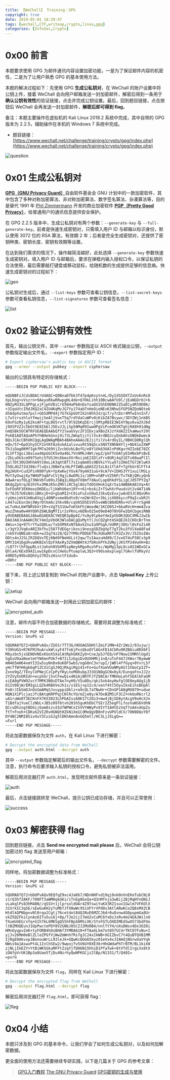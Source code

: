 ```yaml
---
title: 【WeChall】 Training：GPG
copyright: true
date: 2019-05-01 18:29:47
tags: [wechall,CTF,writeup,crypto,linux,gpg]
categories: [InfoSec,Crypto]
---
```


# 0x00 前言

本题要求使用 GPG 为邮件通讯内容设置加密功能，一是为了保证邮件内容的机密性，二是为了让用户熟悉 GPG 的基本使用方法。

本题的解决过程如下：先使用 GPG **生成公私钥对**，在 WeChall 的账户设置中将公钥上传，接着 WeChall 会向用户邮箱发送一封加密邮件，解密后得到一条用于**确认公钥有效性**的验证链接，点击并完成公钥设置。最后，回到题目链接，点击按钮后 WeChall 会再发送一封加密邮件，**解密后即可得到 flag**。

备注：本题主要操作在虚拟机的 Kali Linux 2018.2 系统中完成，其中自带的 GPG 版本为 2.2.5，辅助操作在本机的 Windows 7 系统中完成。

- 题目链接：[https://www.wechall.net/challenge/training/crypto/gpg/index.php](https://www.wechall.net/challenge/training/crypto/gpg/index.php)

<!-- more -->

![question](https://blog-1255335783.cos.ap-guangzhou.myqcloud.com/WeChall_Training_GPG/question.png)

# 0x01 生成公私钥对

[**GPG（GNU Privacy Guard）**](https://en.wikipedia.org/wiki/GNU_Privacy_Guard)自由软件基金会 GNU 计划中的一款加密软件，其中包含了多种对称加密算法、非对称加密算法、数字签名算法、杂凑算法等，目的是替代 1991 年 [Phil Zimmermann](https://en.wikipedia.org/wiki/Phil_Zimmermann) 开发的商业加密软件 [**PGP（Pretty Good Privacy）**](https://en.wikipedia.org/wiki/Pretty_Good_Privacy)，给普通用户的通讯信息提供安全保护。

在 GPG 2.2.5 版本中，生成公私钥对有两个参数：`--generate-key` 与 `--full-generate-key`。前者是快速生成密钥对，只需填入用户 ID 与邮箱以标识身份，默认使用 3072 位的 RSA 算法，有效期 2 年；后者是完全生成密钥对，还提供了密钥种类、密钥长度、密钥有效期等设置。

在达到我们需求的情况下，操作越简洁越好，此处选择 `--generate-key` 参数快速生成密钥对。填入用户 ID 与邮箱后，要求在弹框内输入授权口令，以保证私钥的合法使用，最后需要敲打键盘或移动鼠标，给随机数的生成提供足够的信息熵。快速生成密钥对的过程如下：

![gen](https://blog-1255335783.cos.ap-guangzhou.myqcloud.com/WeChall_Training_GPG/gen.png)

公私钥对生成后，通过 `--list-keys` 参数可查看公钥信息，`--list-secret-keys` 参数可查看私钥信息，`--list-signatures` 参数可查看签名信息：

![list](https://blog-1255335783.cos.ap-guangzhou.myqcloud.com/WeChall_Training_GPG/list.png)

# 0x02 验证公钥有效性

首先，输出公钥文件，其中 `--armor` 参数指定以 ASCII 格式输出公钥，`--output` 参数指定输出文件名，`--export` 参数指定用户 ID：

```bash
# Export ciphersaw's public key in ASCII format
gpg --armor --output pubkey --export ciphersaw
```

输出的公钥具有特定的存储格式：

```pgp
-----BEGIN PGP PUBLIC KEY BLOCK-----

mQGNBFzJCdsBDACrU4AQC+Q0BnaDfbk3f47p4pKvytn4L/DyIdSSOXTZxUv6nRsO
XpLDog+vVszrn+9AeyoRkwRRwpgHL4de+Q7HkLihh10BcwAAfU9l/jEaNGDrHJ+b
0NZyRU3SLQPPgLxjFjphVDiCrU56HaPb8nDxYsaOXIGhE0DNHJZSaECydR59D06/
+3IqoUtcIRdJKQ2xC4IU4KqMvJG7YyJ74abTnHeOieNEvK3NhwSfGPSNZQoNOte6
d5AdpXutma7psl+Gb5dMPd4j7G7kSpGUYIk2n8hhId/qif/y7cDzr4MfwInnInT/
L7uYzrvzhluYfmwijSeAljVuxT5q7rdYdaCuWPv0iKibZA7Bsywc/3DYZWj1nkBS
69xFGzRy1y62ksAF+tqL0U5rvtT/9l92bKq5ErcjSMtpRBIE3WI4Y9pz6va2XJ6d
j9XSFVZJc5bOt9E8IbblJ5EvJJLjSp50MqR9IwwHPgViPcmOKVKTghjRA9h91dNg
nmQSBk5OCWTRFUEAEQEAAbQfY2lwaGVyc2F3IDxjaXBoZXJzYXdAZ21haWwuY29t
PokB1AQTAQoAPhYhBHekGnoj9i73L2Wnp5jiYilVs4rdBQJcyQnbAhsDBQkDwmcA
BQsJCAcCBhUKCQgLAgQWAgMBAh4BAheAAAoJEJjiYilVs4rdUyIL/0BHCQ8RglQh
eQn/57+6pO1hy5CF2oYKFAzEokA1alsvusRt59q5cxSNXTXNhW4Ylj+NU41o2XWP
ThJiOag8KMfIgkfM7a269VjZvcbUzkLBofG/e8Y1Uk63UAlnPdKgvrHZIobE78ZC
5LSFT3goi38aiaa48pGGCKSe9a46L7Vn9MkJ4Wt/epZ/pkFTnOAtyE5HNxbPsBvE
/ZkLuOkScm997SehjSfUSJHc6bmsXVrRoijmE2IDlzFrv8URj4q31ETv68waPlIl
gul7Dt30U3HhhA9Yz8eLiK3qXtBTl7xIzqmm85s9BVkiYYLwX7zZHmITG72KlwKX
25OLdGZ7ZdJ86cfluQsiJ0Bmfa/HLPfIWBLq8A5Z23zL0z1flAf+TgYkUr8lFft4
Rg2HUX+Cud2PinR80fyK+YpXwKwjYUvA79ymH31uG+9cA7V+IDHS3YY1xuilMSLy
MvY3yOuqj6y7WHUP3qAFvCVj9gjL8wEMi1s/10M+xhBFvVZ56P/Tv7kBjQRcyQnb
AQwArasfOLg73NkVbTu09sJSBq1L88pd7X8mf7dAuCLapQhkdYSLigCJd5TPYZq7
8KdgZpVrqJ62hYhx3MAJK5nZMhliRC5gl8GzTdO5XHnkIqXr5a14WB8KA81Vq+At
5xFOoRF3EKHeozDKDEu/ljkWhU6en1RY++61+bs6iZ+TSwhXrPwudcUt2v4AT14N
0/76J57U0iNdc1BKxjD+U+gbaMIZ+C0ioFuIxSOwSJ3kuQzExxjwAnD3JC8QxURn
ryUmsjmV4JmNuAVqjL40NPxxme8bdto9/+m2Wr0Zx+3bLjsXO8kyccP9qIcubRJt
L447uzEon3mjXWyrDtkm6c1hkv08/cqVA5D5ESVh5veWDcB0dER6v+UlvFrrSgH8
wLTuHuLkWfNRVbVrIR+sVgTS31UwfoKSkFhjWoedW/1KCD05J+bbaRVcH+mm4Zva
WuzZhma0w4HYQ9hZGWLBgMTIir2sFKnLn6ENvO25eO9eD4O78VGFw2QXCbgeiRN8
y9VDABEBAAGJAbwEGAEKACYWIQR3pBp6I/Yu9y9lp6eY4mIpVbOK3QUCXMkJ2wIb
DAUJA8JnAAAKCRCY4mIpVbOK3WloDACgQxMyttlJsCQZghtmSkQE2kICKOcBrTnm
4Wsu+Jq+97trYfw2Q0Lw/7xb5M9XxNTbAxkZnuIa9PGgk/UdRRj30O/l0sFoZi40
Lr3gY3JVq6vARZ3kfhv2587TdEGgriknsi9nesgSDZbgVpT7gT2ku3fUlXeA8Fad
/nkkYnQNEaOrnDk+wJIq74z28/Qz7YM9cPDDbET9cXUmaRKTcR3Zx3V/J525oIWs
ODts4nJ2SLIR2DQVxTEj6Nd9fNeHXLit2qw/TsIAazuHd89/IJvxO74sP38Cv3p9
DMY31H16gUhvw0KBIelQzFXAxRy3ZVmQBHt4JfbRskPYk2UNyjJKSfP24VwVH+Bz
/L077rlhFGppRLstJahoh8VbXMSspNeykMgo0ushPsc/WpMg13pLOczAS1WDxGCa
Qhla4/6ExD9AILow1kpDcvCCHeGcPtueplwL3Q3+V9Osomsplegl7UAvlfURkyVz
49RD5y99bvDQhVy27RZszHinctF1du8=
=OHhr
-----END PGP PUBLIC KEY BLOCK-----
```

接下来，将上述公钥复制到 WeChall 的账户设置中，点击 **Upload Key** 上传公钥：

![setup](https://blog-1255335783.cos.ap-guangzhou.myqcloud.com/WeChall_Training_GPG/setup.png)

WeChall 会向用户邮箱发送一封用此公钥加密后的邮件：

![encrypted_auth](https://blog-1255335783.cos.ap-guangzhou.myqcloud.com/WeChall_Training_GPG/encrypted_auth.png)

注意，邮件内容不符合加密数据的存储格式，需要将其调整为标准格式：

```pgp
-----BEGIN PGP MESSAGE-----
Version: GnuPG v2

hQGMA8fQ72+bDdPvAQv/ZSO1r7T73G/HOUAG5OHtlZmiFiMN+4Zr2Ws2/9Jujw/j
Y39hUGS+R7KFMJ9uArukWlsyF47fo6jPxsQkoOYlAGnFD14CbRu9RZB8iu0RX6F1
M8yzbn5jsGENOVNExKUoX5XalAtRphGKKZyO+CneJp5JfEQ/nP7Now15MRhlUgd1
SgGvU9aaNoetmYYWXmnPUkf+B7IiIzbgiDvOUXHMhj1nQ/uTxF447JXWsr7BymwW
mN465mH64xmYI3Iw5syNnDx0uK8FSwbS/ogG0nC3xrupI/jWDl4ffGyq+0YvrLSf
yHcTfWYH6gk6qP1ZCXzCgSJ9QjRkgiMg141+Fo+GufXomVUaNMyASt1hboCpIZT+
Zxne9gZ/TEnylUPNejCzCpPyfHyLnxMO8ubpJ33O1N8gGCNx0yX/EunqoFnvJJ2z
2YZVyXnORIdn+ecphGrj5vCFewQix4N1AjBRTFJfZ98CArfMKHoLehf5EAlbFaGM
xiEA0gPVW92vcY7MPK3N0sDTAe7nyH9/V5u0Du/qki5ok4oyHwfglOE0eyAUg1jD
O1IV08jW/EMIgiLQZk4RBXVeJh1s/x1ESj+p1Ic4/xenf4tC5OyuIkxEihsBUp6l
Fe8rJIbSmDJnOzGmAMqSJvuyppiOklz+a9cQL7aTNwHr+CDnGP1A0gMX079+udue
NQN1X1PlcjazJfcBAtqKRPPqjCNlRcYU/mZje0y/A7DxBZM5iF3CZ+nkUuR6crl2
uA1ruWo0T3ECKnFX7KX3023LhPbAIss68K17t2Oz3+mw4jBjSD8ytAcgV9xHcXJn
T1BdfajYueClzNbL+JB5z09T6tvh201h5guKhDbCfSEr2Z5egPlLfosVaNS6VdhN
QCcuDhzogtBDGij6am0szcd1UfWPWCeISVVYWWyPx9IYTIAHtEzVqT7oA4s4UpZx
ftT+Fnoh+CDKx62VI2RvHGNQtHZkN1Xm1CdMeQgVB0nFzvUPUldCV/78N9DQxY0f
DY4BC2NMIB5iv4uY3CuiGJg5lDKhAmn6nGQ5mtl/HC3LjJ5LgQ==
=Fxrl
-----END PGP MESSAGE-----
```

将此加密数据保存为文件 `auth`，在 Kali Linux 下进行解密：

```bash
# Decrypt the encrypted data from WeChall
gpg --output auth.html --decrypt auth
```

其中 `--output` 参数指定解密后的输出文件名，`--decrypt` 参数需要解密的文件。注意，执行命令后要求输入私钥的授权口令，避免私钥被非法滥用。

解密后用浏览器打开 `auth.html`，发现明文邮件原来是一条验证链接：

![auth](https://blog-1255335783.cos.ap-guangzhou.myqcloud.com/WeChall_Training_GPG/auth.png)

最后，点击链接跳转至 WeChall，提示公钥已成功存储，并且可以正常使用：

![success](https://blog-1255335783.cos.ap-guangzhou.myqcloud.com/WeChall_Training_GPG/success.png)

# 0x03 解密获得 flag

回到题目链接，点击 **Send me encrypted mail please** 后，WeChall 会将公钥加密过的 flag 发送至用户邮箱：

![encrypted_flag](https://blog-1255335783.cos.ap-guangzhou.myqcloud.com/WeChall_Training_GPG/encrypted_flag.png)

同样地，将加密数据调整为标准格式：

```pgp
-----BEGIN PGP MESSAGE-----
Version: GnuPG v2

hQGMA8fQ72+bDdPvAQv9EQfqI9xc4JaK67/NDnNHFvd19qj0vk0nVnEKeTubCNj8
z1rQ3hfZAKF/700FT3aWM0qkGKz/iTnEg0GxQa+Q3nMfnja3wBij2BjMqHYnQNsJ
vLakqlPs83hM48N//qSSV+1jlprsoldUAr4Z9TswiYuKX3RZ1suxIGwlm7VFKOlX
31VrkIC3qSE/sEwGuKH2yTuMbTJfX0wWc95iUFYrVPd0v3AtlARwKCoZQ8sMXZCB
HtdlkQPNbpnvNl0rqaJCgtj76cetdot84QJNvE6MZCJ6dr0uOvnw4G0pupmUa8Ur
vkZ5Q2FkiCynAz6ITu5ui6j+0p/TJe2ijI7mU2vCuMC6YxDzJsRv4m24EAJWilnU
TXumU4EU/xYq+GIh7kL6MK5gQS5hFBpXAMSiXK/SYsFGTLOXDIMEdSwO573bdFOo
ltBZMOQEunJ1UpPwctePDY8V2GNbJ0SCZJ2MU0B4/nnlTtYH/oXuDWsx4Dx3OZ0i
HMnOyqpvZeK+tyFORB4h0sBHAf3YMRA610+FTAaXLkm7ot05fUC4rTKC07FuNu+I
yjJv26Mm0eBlZLleZPGfVjWwZmWnhfRs7gJC24xIkWB+XGIZbvC7t4QuBTQXB1MM
IjRgE0AkvxpJBonouWrLL93leJk+GQwKcQGG65kyz01eVx4xJIAHdjNGrwXaVYqk
NWss9a1AswvPt4L1InlhSEw2/9wpojfv5V6UY0XE36rHhGWdaPhTrBTM/BL1kiX0
zjNLjIkEZY+YtBiWK5GkuMFFtZzqYjfQ96N15hhiD1PfaTwk+8tVTdlIrgLVx8tX
iOAfpVrUK1Bp3a8Uae5TjDu4NzrhyQwNPKGCjz2lBp/N1331/T/Q40I=
=pxrG
-----END PGP MESSAGE-----
```

将此加密数据保存为文件 `flag`，同样在 Kali Linux 下进行解密：

```bash
# Decrypt the encrypted flag from WeChall
gpg --output flag.html --decrypt flag
```

解密后用浏览器打开 `flag.html`，即可获得 flag：

![flag](https://blog-1255335783.cos.ap-guangzhou.myqcloud.com/WeChall_Training_GPG/flag.png)

# 0x04 小结

本题只涉及到 GPG 的基本命令，让我们学会了如何生成公私钥对，以及如何加解密数据。

更全面的使用方法还需要继续专研实践，以下是几篇关于 GPG 的参考文章：

> [GPG入门教程](http://www.ruanyifeng.com/blog/2013/07/gpg.html)
> [The GNU Privacy Guard](https://seanxp.com/2017/02/gpg/)
> [GPG密钥的生成与使用](https://www.jianshu.com/p/7f19ceacf57c)